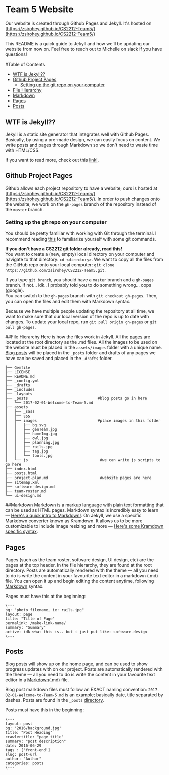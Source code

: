 # Team 5 Website
Our website is created through Github Pages and Jekyll. It's hosted on [https://zsirohey.github.io/CS2212-Team5/](https://zsirohey.github.io/CS2212-Team5/)

This README is a quick guide to Jekyll and how we'll be updating our website from now on. Feel free to reach out to Michelle on slack if you have questions!  

#Table of Contents
<!-- MarkdownTOC autolink="true" bracket="round" depth="0"-->

- [WTF is Jekyll??](#wtf-is-jekyll)
- [Github Project Pages](#github-project-pages)
	- [Setting up the git repo on your computer](#setting-up-the-git-repo-on-your-computer)
- [File Hierarchy](#file-hierarchy)
- [Markdown](#markdown)
- [Pages](#pages)
- [Posts](#posts)

<!-- /MarkdownTOC -->

## WTF is Jekyll??
Jekyll is a static site generator that integrates well with Github Pages. Basically, by using a pre-made design, we can easily focus on content. We write posts and pages through Markdown so we don't need to waste time with HTML/CSS.

If you want to read more, check out this [link!](https://github.com/jekyll/jekyll).

## Github Project Pages
Github allows each project repository to have a website; ours is hosted at [https://zsirohey.github.io/CS2212-Team5/](https://zsirohey.github.io/CS2212-Team5/). In order to push changes onto the website, we work on the `gh-pages` branch of the repository instead of the `master` branch.  

### Setting up the git repo on your computer
You should be pretty familiar with working with Git through the terminal. I recommend reading [this](https://confluence.atlassian.com/bitbucketserver/basic-git-commands-776639767.html) to familiarize yourself with some git commands.    

**If you don't have a CS2212 git folder already, read this!**   
You want to create a (new, empty) local directory on your computer and navigate to that directory: `cd <directory>`. We want to copy all the files from the GitHub repo onto your local computer: `git clone https://github.com/zsirohey/CS2212-Team5.git`.  

If you type `git branch`, you should have a `master` branch and a `gh-pages` branch. If not... idk.. I probably told you to do something wrong... oops (google).    
You can switch to the `gh-pages` branch with `git checkout gh-pages`. Then, you can open the files and edit them with Markdown syntax.  

Because we have multiple people updating the repository at all time, we want to make sure that our local version of the repo is up to date with changes. To update your local repo, run `git pull origin gh-pages` or `git pull gh-pages`.

##File Hierarchy
Here is how the files work in Jekyll. All the [pages](#pages) are located at the root directory as the .md files. All the images to be used on the website must be placed in the `assets/images` folder with a unique name. [Blog posts](#posts) will be placed in the `_posts` folder and drafts of any pages we have can be saved and placed in the `_drafts` folder.

```
├── Gemfile
├── LICENSE
├── README.md
├── _config.yml
├── _drafts
├── _includes
├── _layouts
├── _posts                               #blog posts go in here
│   └── 2017-02-01-Welcome-to-Team-5.md
├── assets
│   ├── _sass
│   ├── css
│   ├── images                           #place images in this folder
│   │   ├── bg.svg
│   │   ├── genTeam.jpg
│   │   ├── homeImg.jpg
│   │   ├── owl.jpg
│   │   ├── planning.jpg
│   │   ├── rails.jpg
│   │   ├── tag.jpg
│   │   └── tools.jpg
│   └── js                                #we can write js scripts to go here
├── index.html
├── posts.html
├── project-plan.md                       #website pages are here
├── sitemap.xml
├── software-design.md
├── team-roster.md
└── ui-design.md
```

##Markdown
Markdown is a markup language with plain text formatting that can be used as HTML pages. Markdown syntax is incredibly easy to learn — [Here's a quick intro to Markdown!](https://github.com/adam-p/markdown-here/wiki/Markdown-Cheatsheet). On Jekyll, we use a specific Markdown converter known as Kramdown. It allows us to be more customizable to include image resizing and more — [Here's some Kramdown specific syntax](https://kramdown.gettalong.org).

## Pages
Pages (such as the team roster, software design, UI design, etc) are the pages at the top header. In the file hierarchy, they are found at the root directory. Posts are automatically rendered with the theme — all you need to do is write the content in your favourite text editor in a markdown (.md) file. You can open it up and begin editing the content anytime, following [Markdown](#Markdown) syntax.  

Pages must have this at the beginning:

```
\---
bg: "photo filename, ie: rails.jpg"
layout: page
title: "Title of Page"
permalink: /make-link-name/
summary: "Summary"
active: idk what this is.. but i just put like: software-design
\---
```


## Posts
Blog posts will show up on the home page, and can be used to show progress updates with on our project. Posts are automatically rendered with the theme — all you need to do is write the content in your favourite text editor in a [Markdown](#Markdown)(.md) file.  

Blog post markdown files must follow an EXACT naming convention: `2017-02-01-Welcome-to-Team-5.md` is an example; basically date, title separated by dashes. Posts are found in the `_posts` [directory](#File-Hierarchy).  

Posts must have this in the beginning:

```
\---
layout: post
bg: '2016/background.jpg'
title: "Post Heading"
crawlertitle: "page title"
summary: "post description"
date: 2016-06-29
tags : ['front-end']
slug: post-url
author: "Author"
categories: posts
\---
```

